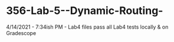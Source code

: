 # 356-Lab-5--Dynamic-Routing-
4/14/2021 - 7:34ish PM - Lab4 files pass all Lab4 tests locally & on Gradescope
